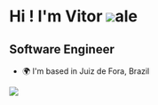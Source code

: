 Hi ! I'm Vitor <img src="https://skillicons.dev/icons?i=vim" />ale
===================================================================================================================================

Software Engineer 
-----------------------------------------

* 🌍  I'm based in Juiz de Fora, Brazil

<p align="">
  <a href="https://skillicons.dev">
    <img src="https://skillicons.dev/icons?i=ts,nodejs,nestjs,mysql,redis,docker,aws" />
  </a>
</p>
